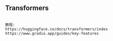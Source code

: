 ## Transformers


```text

教程: 
https://huggingface.co/docs/transformers/index
https://www.gradio.app/guides/key-features


```


